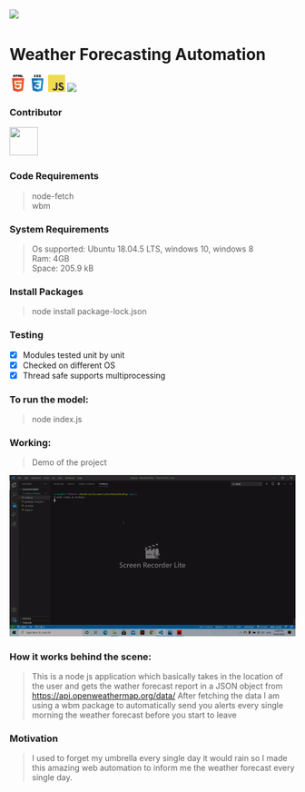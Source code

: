 # <img src="https://www.analyticssteps.com/backend/media/thumbnail/6006173/6278986_1571298721_Weather_Forecoast_Graphics.jpg">

# Weather Forecasting Automation

<code><img height="30" src="https://raw.githubusercontent.com/github/explore/80688e429a7d4ef2fca1e82350fe8e3517d3494d/topics/html/html.png"></code>
<code><img height="30" src="https://raw.githubusercontent.com/github/explore/80688e429a7d4ef2fca1e82350fe8e3517d3494d/topics/css/css.png"></code>
<code><img height="30" src="https://raw.githubusercontent.com/github/explore/80688e429a7d4ef2fca1e82350fe8e3517d3494d/topics/javascript/javascript.png"></code>
<code><img height="30" src="https://github.com/tomchen/stack-icons/raw/master/logos/bootstrap.svg"></code>

### Contributor
<a href="https://github.com/argho28"><img src="https://avatars3.githubusercontent.com/u/54744863?s=400&v=4" height="50px" width="50px" alt=""/></a>

### Code Requirements
> node-fetch</br>
>wbm</br>

### System Requirements
> Os supported: Ubuntu 18.04.5 LTS, windows 10, windows 8</br>
> Ram: 4GB</br>
> Space: 205.9 kB</br>

### Install Packages
> node install package-lock.json

### Testing
- [x]  Modules tested unit by unit
- [x]  Checked on different OS
- [x]  Thread safe supports multiprocessing

### To run the model:
> node index.js

### Working:
> Demo of the project
<img src="https://github.com/Mrinmoy-Aus/WeatherForecastAutomation/blob/main/output1.gif">

### How it works behind the scene:
> This is a node js application which basically takes in the location of the user and gets the wather forecast report in a JSON object from https://api.openweathermap.org/data/
> After fetching the data I am using a wbm package to automatically send you alerts every single morning the weather forecast before you start to leave

### Motivation
> I used to forget my umbrella every single day it would rain so I made this amazing web automation to inform me the weather forecast every single day.

